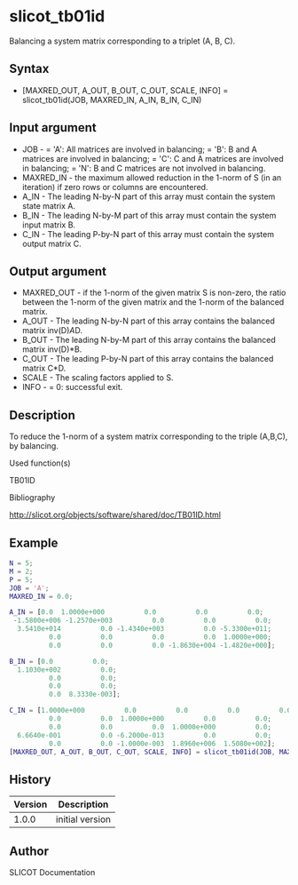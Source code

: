 # slicot_tb01id

Balancing a system matrix corresponding to a triplet (A, B, C).

## Syntax

- [MAXRED_OUT, A_OUT, B_OUT, C_OUT, SCALE, INFO] = slicot_tb01id(JOB, MAXRED_IN, A_IN, B_IN, C_IN)

## Input argument

- JOB - = 'A': All matrices are involved in balancing; = 'B': B and A matrices are involved in balancing; = 'C': C and A matrices are involved in balancing; = 'N': B and C matrices are not involved in balancing.
- MAXRED_IN - the maximum allowed reduction in the 1-norm of S (in an iteration) if zero rows or columns are encountered.
- A_IN - The leading N-by-N part of this array must contain the system state matrix A.
- B_IN - The leading N-by-M part of this array must contain the system input matrix B.
- C_IN - The leading P-by-N part of this array must contain the system output matrix C.

## Output argument

- MAXRED_OUT - if the 1-norm of the given matrix S is non-zero, the ratio between the 1-norm of the given matrix and the 1-norm of the balanced matrix.
- A_OUT - The leading N-by-N part of this array contains the balanced matrix inv(D)*A*D.
- B_OUT - The leading N-by-M part of this array contains the balanced matrix inv(D)\*B.
- C_OUT - The leading P-by-N part of this array contains the balanced matrix C\*D.
- SCALE - The scaling factors applied to S.
- INFO - = 0: successful exit.

## Description

  <p>To reduce the 1-norm of a system matrix corresponding to the triple (A,B,C), by balancing.</p>

Used function(s)

TB01ID

Bibliography

http://slicot.org/objects/software/shared/doc/TB01ID.html

## Example

```matlab
N = 5;
M = 2;
P = 5;
JOB = 'A';
MAXRED_IN = 0.0;

A_IN = [0.0  1.0000e+000          0.0          0.0          0.0;
 -1.5800e+006 -1.2570e+003          0.0          0.0          0.0;
  3.5410e+014          0.0 -1.4340e+003          0.0 -5.3300e+011;
          0.0          0.0          0.0          0.0  1.0000e+000;
          0.0          0.0          0.0 -1.8630e+004 -1.4820e+000];

B_IN = [0.0          0.0;
  1.1030e+002          0.0;
          0.0          0.0;
          0.0          0.0;
          0.0  8.3330e-003];

C_IN = [1.0000e+000          0.0          0.0          0.0          0.0;
          0.0          0.0  1.0000e+000          0.0          0.0;
          0.0          0.0          0.0  1.0000e+000          0.0;
  6.6640e-001          0.0 -6.2000e-013          0.0          0.0;
          0.0          0.0 -1.0000e-003  1.8960e+006  1.5080e+002];
[MAXRED_OUT, A_OUT, B_OUT, C_OUT, SCALE, INFO] = slicot_tb01id(JOB, MAXRED_IN, A_IN, B_IN, C_IN)
```

## History

| Version | Description     |
| ------- | --------------- |
| 1.0.0   | initial version |

## Author

SLICOT Documentation

